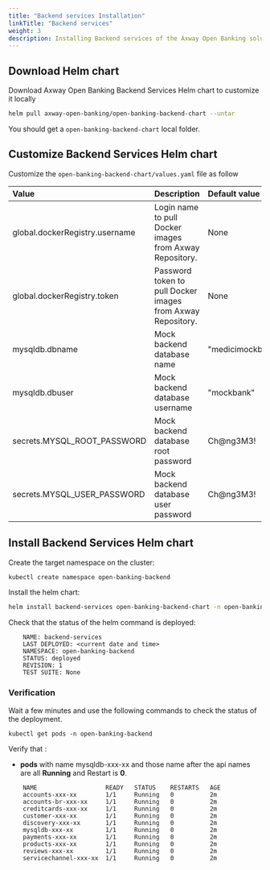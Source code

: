 ```yaml
---
title: "Backend services Installation"
linkTitle: "Backend services"
weight: 3
description: Installing Backend services of the Axway Open Banking solution
---
```



## Download Helm chart

Download Axway Open Banking Backend Services Helm chart to customize it locally

```bash
helm pull axway-open-banking/open-banking-backend-chart --untar
```

You should get a `open-banking-backend-chart` local folder.

## Customize Backend Services  Helm chart

Customize the `open-banking-backend-chart/values.yaml` file as follow

| Value         | Description                           | Default value  |
|:------------- |:------------------------------------- |:-------------- |
| global.dockerRegistry.username | Login name to pull Docker images from Axway Repository. | None |
| global.dockerRegistry.token | Password token to pull Docker images from Axway Repository. | None |
| mysqldb.dbname | Mock backend database name |  "medicimockbackend" |
| mysqldb.dbuser | Mock backend database username |  "mockbank" |
| secrets.MYSQL_ROOT_PASSWORD | Mock backend database root password | Ch@ng3M3! |
| secrets.MYSQL_USER_PASSWORD | Mock backend database user password | Ch@ng3M3! |

## Install Backend Services Helm chart

Create the target namespace on the cluster:

```bash
kubectl create namespace open-banking-backend
```

Install the helm chart:

```bash
helm install backend-services open-banking-backend-chart -n open-banking-backend
```

Check that the status of the helm command is deployed:

```
    NAME: backend-services
    LAST DEPLOYED: <current date and time>
    NAMESPACE: open-banking-backend
    STATUS: deployed
    REVISION: 1 
    TEST SUITE: None
```

### Verification

Wait a few minutes and use the following commands to check the status of the deployment.

```
kubectl get pods -n open-banking-backend
```

Verify that :

* **pods** with name mysqldb-xxx-xx and those name after the api names are all **Running** and Restart is **0**.

```
    NAME                   READY   STATUS    RESTARTS   AGE
    accounts-xxx-xx        1/1     Running   0          2m
    accounts-br-xxx-xx     1/1     Running   0          2m
    creditcards-xxx-xx     1/1     Running   0          2m
    customer-xxx-xx        1/1     Running   0          2m
    discovery-xxx-xx       1/1     Running   0          2m
    mysqldb-xxx-xx         1/1     Running   0          2m
    payments-xxx-xx        1/1     Running   0          2m
    products-xxx-xx        1/1     Running   0          2m
    reviews-xxx-xx         1/1     Running   0          2m
    servicechannel-xxx-xx  1/1     Running   0          2m
```
